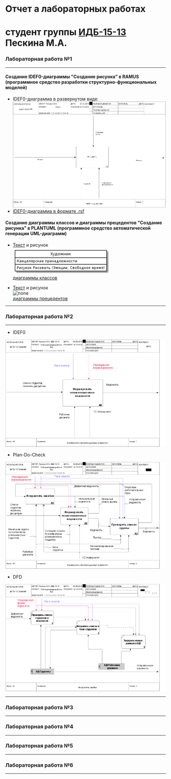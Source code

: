 # Отчет а лабораторных работах
# студент группы [ИДБ-15-13](https://github.com/stankin/design-2018/wiki/list-idb-15-13) Пескина М.А.

### Лабораторная работа №1
***

#### Создание IDEF0-диаграммы "Создание рисунка" в RAMUS (программное средство разработки структурно-функциональных моделей)

* IDEF0-диаграмма в развернутом виде:
![none](https://github.com/MPeskina/LAB2018/blob/master/model.png)
* [IDEF0-диаграмма в формате .rsf](https://github.com/MPeskina/LAB2018/blob/master/idef0.rsf)

#### Создание диаграммы классов и диаграммы прецедентов "Создание рисунка" в PLANTUML (программное средство автоматической генерации UML-диаграмм)
* [Текст](https://github.com/MPeskina/LAB2018/blob/master/uml1.txt) и рисунок<br>
![none](https://github.com/MPeskina/LAB2018/blob/master/%D0%B4%D0%B8%D0%B0%D0%B3%D1%80%D0%B0%D0%BC%D0%BC%D0%B0%20%D0%BA%D0%BB%D0%B0%D1%81%D1%81%D0%BE%D0%B2.png)<br>
[диаграммы классов](http://www.plantuml.com/plantuml/png/NP2zIWD158Nhp5DSKYdu434-XFMmEvWbansviy52XFn0AY6zbHQMGWoxCYJPzHNEVIDlt4Oi1ivyvznpXnd5od8rdtaJfqLvRzdEAFCsHdeqWx7DfdSSvcL-4tnWkfqKbJE3Q-Rmq9EnruW60-UE_w8dqxSCyIvhrEZmXHO9Xo7PIF-XBYEyO8TMDcXmbAqiP8c3UWtXMnOgMhLh7DK-3tMob1MImIkIolKPQKz_LRd7JbRoJ1Vum4dJ6oIaAyAREXq-zTI_8rg_r_e69zbUwgidHUueApZppenScUlF_000)

* [Текст](https://github.com/MPeskina/LAB2018/blob/master/uml2.txt) и рисунок<br>
![none](http://www.plantuml.com/plantuml/png/fL4_IyD059zxd-AHIOU27q2agNCWc_EHd6recfEx2mvMQ2fq4hgAauku5caqL1A_mdlVoDUaXUmEnpr-VtxtUzp8EcbSFa-5dINPdJHo3Z9osi2368nbD9iOdMVnjKuPkfacJec1Ruo-xv1noX8MQXChquSUUtcvLP6qwj-9gRfru3IOP39r42T6HIxHcUZwXXSWBNZuWIN-O8EVVE-z8naSoHVynbqhg6ZZdPmTzqvFp3NuXJLMFMl7lk8MQreVlBIX9HMuPrK9-4jB7cgcTnnRjlQ62bfXvOdJwduNyiRF5cstBQtesHCX38TmvfyBFeSn4Bp6vOAdK0GCBAwukXYfBEOl-WC0)<br>
[диаграммы прецедентов](http://www.plantuml.com/plantuml/png/fL4_IyD059zxd-AHIOU27q2agNCWc_EHd6recfEx2mvMQ2fq4hgAauku5caqL1A_mdlVoDUaXUmEnpr-VtxtUzp8EcbSFa-5dINPdJHo3Z9osi2368nbD9iOdMVnjKuPkfacJec1Ruo-xv1noX8MQXChquSUUtcvLP6qwj-9gRfru3IOP39r42T6HIxHcUZwXXSWBNZuWIN-O8EVVE-z8naSoHVynbqhg6ZZdPmTzqvFp3NuXJLMFMl7lk8MQreVlBIX9HMuPrK9-4jB7cgcTnnRjlQ62bfXvOdJwduNyiRF5cstBQtesHCX38TmvfyBFeSn4Bp6vOAdK0GCBAwukXYfBEOl-WC0)
***

### Лабораторная работа №2
***
* IDEF0

![none](https://github.com/MPeskina/LAB2018/blob/master/01_A0.png)

* Plan-Do-Check

![none](https://github.com/MPeskina/LAB2018/blob/master/02_A0.png)

* DFD

![none](https://github.com/MPeskina/LAB2018/blob/master/03_A1.png)

***
### Лабораторная работа №3
***

### Лабораторная работа №4
***

### Лабораторная работа №5
***

### Лабораторная работа №6
***
